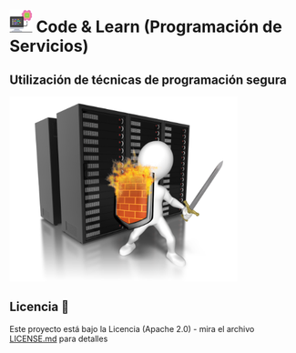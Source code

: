 <div style="align: justify; ">

# <img src=../../../images/computer.png width="40"> Code & Learn (Programación de Servicios)

## Utilización de técnicas de programación segura

<div style="align: center; ">

<img src=images/server-security.png width="400">

</div>

## Licencia 📄

Este proyecto está bajo la Licencia (Apache 2.0) - mira el archivo [LICENSE.md](../../../LICENSE) para detalles

</div>